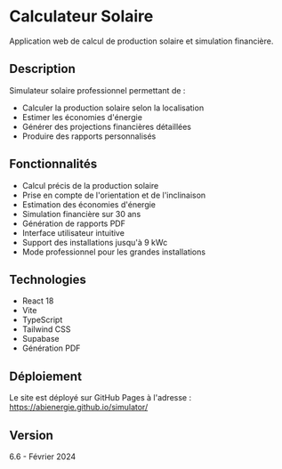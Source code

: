 # Calculateur Solaire

Application web de calcul de production solaire et simulation financière.

## Description

Simulateur solaire professionnel permettant de :
- Calculer la production solaire selon la localisation
- Estimer les économies d'énergie
- Générer des projections financières détaillées
- Produire des rapports personnalisés

## Fonctionnalités

- Calcul précis de la production solaire
- Prise en compte de l'orientation et de l'inclinaison
- Estimation des économies d'énergie
- Simulation financière sur 30 ans
- Génération de rapports PDF
- Interface utilisateur intuitive
- Support des installations jusqu'à 9 kWc
- Mode professionnel pour les grandes installations

## Technologies

- React 18
- Vite
- TypeScript
- Tailwind CSS
- Supabase
- Génération PDF

## Déploiement

Le site est déployé sur GitHub Pages à l'adresse : https://abienergie.github.io/simulator/

## Version

6.6 - Février 2024
